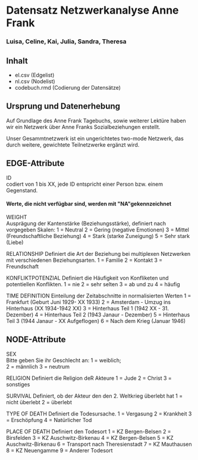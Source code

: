 # Datensatz Netzwerkanalyse Anne Frank #
### Luisa, Celine, Kai, Julia, Sandra, Theresa  ###

## Inhalt
- el.csv (Edgelist)
- nl.csv (Nodelist)
- codebuch.rmd (Codierung der Datensätze)

## Ursprung und Datenerhebung
Auf Grundlage des Anne Frank Tagebuchs, sowie weiterer Lektüre haben wir ein Netzwerk über Anne Franks Sozialbeziehungen erstellt. 

Unser Gesammtnetzwerk ist ein ungerichtetes two-mode Netzwerk, das durch weitere, gewichtete Teilnetzwerke ergänzt wird. 


## EDGE-Attribute 

ID  
codiert von 1 bis XX, jede ID entspricht einer Person bzw. einem Gegenstand.

#### Werte, die nicht verfügbar sind, werden mit "NA"gekennzeichnet 

WEIGHT  
Ausprägung der Kantenstärke (Beziehungsstärke), definiert nach vorgegeben Skalen:
1 = Neutral 
2 = Gering (negative Emotionen)
3 = Mittel (Freundschaftliche Beziehung)
4 = Stark (starke Zuneigung)
5 = Sehr stark (Liebe) 

RELATIONSHIP 
Definiert die Art der Beziehung bei multiplexen Netzwerken mit verschiedenen Beziehungsarten. 
1 = Familie
2 = Kontakt
3 = Freundschaft

KONFLIKTPOTENZIAL
Definiert die Häufigkeit von Konfliketen und potentiellen Konflikten.
1 = nie
2 = sehr selten
3 = ab und zu 
4 = häufig 

TIME DEFINITION
Einteilung der Zeitabschnitte in normalisierten Werten
1 = Frankfurt (Geburt Juni 1929- XX 1933) 
2 = Amsterdam - Umzug ins Hinterhaus (XX 1934-1942 XX) 
3 = Hinterhaus Teil 1 (1942 XX - 31. Dezember)
4 = Hinterhaus Teil 2 (1943 Janaur - Dezember) 
5 = Hinterhaus Teil 3 (1944 Janaur - XX Aufgeflogen) 
6 = Nach dem Krieg (Januar 1946)   



## NODE-Attribute  
  
SEX  
Bitte geben Sie ihr Geschlecht an:
1 = weiblich;  
2 = männlich
3 = neutrum 
  

RELIGION
Definiert die Religion deR Akteure 
1 = Jude
2 = Christ
3 = sonstiges 

SURVIVAL
Definiert, ob der Akteur den den 2. Weltkrieg überlebt hat
1 = nicht überlebt
2 = überlebt


TYPE OF DEATH
Definiert die Todesursache.
1 = Vergasung 
2 = Krankheit 
3 = Erschöpfung
4 = Natürlicher Tod

PLACE OF DEATH
Definiert den Todesort
1 = KZ Bergen-Belsen
2 = Birsfelden
3 = KZ Auschwitz-Birkenau
4 = KZ Bergen-Belsen
5 = KZ Auschwitz-Birkenau
6 = Transport nach Theresienstadt
7 = KZ Mauthausen
8 = KZ Neuengamme
9 = Anderer Todesort

##
